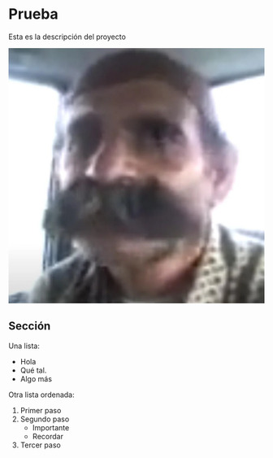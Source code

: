 # Prueba
Esta es la descripción del proyecto

![La mejor imagen de Linux](Nuevafoto.png)
## Sección
Una lista:
- Hola
- Qué tal.
- Algo más

Otra lista ordenada:
1. Primer paso
2. Segundo paso
   - Importante
   - Recordar
3. Tercer paso
